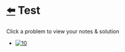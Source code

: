 # [⬅️](../README.md) Test 

Click a problem to view your notes & solution

- [![10](https://img.shields.io/badge/10-Pritam_test-yellow)](/problems/10.md)
